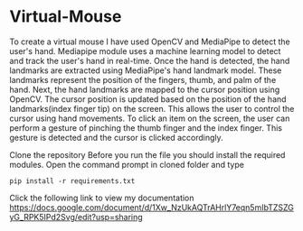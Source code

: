 # Virtual-Mouse

To create a virtual mouse I have used OpenCV and MediaPipe to detect the user's hand. Mediapipe module uses a machine learning model to detect and track the user's hand in real-time. Once the hand is detected, the hand landmarks are extracted using MediaPipe's hand landmark model. These landmarks represent the position of the fingers, thumb, and palm of the hand.
Next, the hand landmarks are mapped to the cursor position using OpenCV. The cursor position is updated based on the position of the hand landmarks(index finger tip) on the screen. This allows the user to control the cursor using hand movements.
To click an item on the screen, the user can perform a gesture of pinching the thumb finger and the index finger. This gesture is detected and the cursor is clicked accordingly.

Clone the repository
Before you run the file you should install the required modules. Open the command prompt in cloned folder and type
```
pip install -r requirements.txt
```



Click the following link to view my documentation
https://docs.google.com/document/d/1Xw_NzUkAQTrAHrlY7eqn5mIbTZSZGyG_RPK5IPd2Svg/edit?usp=sharing

